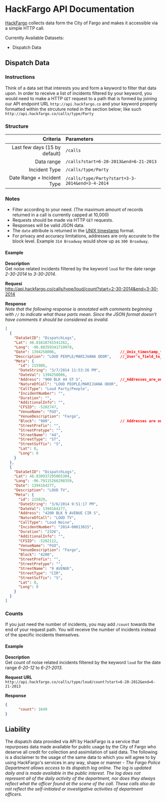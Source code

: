 # HackFargo API Documentation

[HackFargo](http://hackfargo.co) collects data form the City of Fargo and makes it accessible via a simple HTTP call.

Currently Available Datasets:
- Dispatch Data


## Dispatch Data

### Instructions
Think of a data set that interests you and form a keyword to filter that data
upon. In order to receive a list of incidents filtered by your keyword, you
would need to make a HTTP `GET` request to a path that is formed by joining our
API endpoint URL `http://api.hackfargo.co` and your keyword properly formatted
within the strcuture noted in the section below; like such
`http://api.hackfargo.co/calls/type/Party`


### Structure
Criteria                        | Parameters                                     
-------------------------------:|:------------------------------------------------
Last few days (15 by default)   | `/calls`                                       
Data range                      | `/calls?start=6-20-2013&end=6-21-2013`         
Incident Type                   | `/calls/type/Party`                            
Date Range + Incident Type      | `/calls/type/Party?start=3-3-2014&end=3-4-2014`


### Notes
- Filter according to your need. (The maximum amount of records returned in a call is currently capped at 10,000)
- Requests should be made via HTTP `GET` requests.
- Responses will be valid JSON data.
- The `date` attribute is returned in the [UNIX timestamp](http://www.epochconverter.com) format.
- For privacy and accuracy limitations, addresses are only accurate to the block level. Example 
`314 Broadway` would show up as `300 Broadway`.

#### Example
__Description__    
Get noise related incidents filtered by the keyword `loud` for the date
range _2-30-2014_ to _3-30-2014_.


__Requesi__   
    http://api.hackfargo.co/calls/type/loud/count?start=2-30-2014&end=3-30-2014

__Response__    
_Note that the following response is annotated with comments beginning
with `//` to indicate what those parts mean. Since the JSON format doesn't have
comments it should be considered as invalid._

```JSON
[
  {
    "DataSetID": "DispatchLogs",
    "Lat": 46.81618741541262,
    "Long": -96.88359341719978,
    "Date": 1394258006,                             //_Unix_timestamp_format
    "Description": "LOUD PEOPLE/MARIJUANA ODOR",    //_User's_field_to_filter_against
    "Meta": {
      "id": 215986,
      "DateString": "3/7/2014 11:53:26 PM",
      "DateVal": 1394258006,
      "Address": "900 BLK 44 ST S",                 //_Addresses_are_only_accurate_to_block_level
      "NatureOfCall": "LOUD PEOPLE/MARIJUANA ODOR",
      "CallType": "Loud Party/People",
      "IncidentNumber": "",
      "Duration": "",
      "AdditionalInfo": "",
      "CFSID": -5202747,
      "VenueName": "FGO",
      "VenueDescription": "Fargo",
      "Block": "900",                               // Addresses are only accurate to block level
      "StreetPrefix": "",
      "StreetPretype": "",
      "StreetName": "44",
      "StreetType": "ST",
      "StreetSuffix": "S",
      "Lat": 0,
      "Long": 0
    }
  },
  {
    "DataSetID": "DispatchLogs",
    "Lat": 46.830937295065304,
    "Long": -96.79115266298359,
    "Date": 1394164277,
    "Description": "LOUD TV",
    "Meta": {
      "id": 215829,
      "DateString": "3/6/2014 9:51:17 PM",
      "DateVal": 1394164277,
      "Address": "4200 BLK 9 AVENUE CIR S",
      "NatureOfCall": "LOUD TV",
      "CallType": "Loud Noise",
      "IncidentNumber": "2014-00013015",
      "Duration": "2326",
      "AdditionalInfo": "",
      "CFSID": -5202112,
      "VenueName": "FGO",
      "VenueDescription": "Fargo",
      "Block": "4200",
      "StreetPrefix": "",
      "StreetPretype": "",
      "StreetName": "9 AVENUE",
      "StreetType": "CIR",
      "StreetSuffix": "S",
      "Lat": 0,
      "Long": 0
    }
  }
]
```


### Counts
If you just need the number of incidents, you may add `/count` towards the end
of your request path. You will receive the number of incidents instead of the
specific incidents themselves. 

#### Example
__Description__    
Get count of noise related incidents filtered by the keyword `loud` for
the date range _6-20-12_ to _6-21-2013_.

__Request URL__    
    `http://api.hackfargo.co/calls/type/loud/count?start=6-20-2012&end=6-21-2013`

__Response__    
```JSON
{
      "count": 1649
}
```


## Liability
The dispatch data provided via API by HackFargo is a service that repurposes
data made available for public usage by the City of Fargo who deserve all
credit for collection and assimilation of said data. The following is a
disclaimer to the usage of the same data to which you will agree to by using
HackFargo's services in any way, shape or manner - _The Fargo Police Department
allows access to its dispatch log online. The log is updated daily and is made
available in the public interest. The log does not represent all of the daily
activity of the department, nor does they always reflect what the officer found
at the scene of the call. These calls also do not reflect the self-initiated or
investigative activities of department officers._
